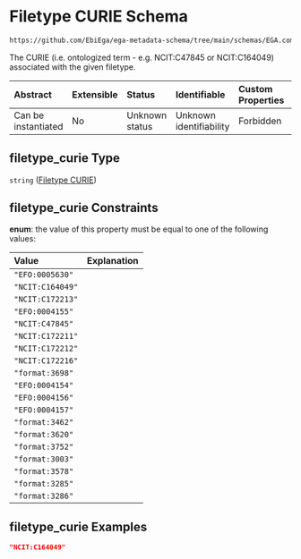 # Filetype CURIE Schema

```txt
https://github.com/EbiEga/ega-metadata-schema/tree/main/schemas/EGA.common-definitions.json#/definitions/file_object/properties/filetype/properties/filetype_curie
```

The CURIE (i.e. ontologized term - e.g. NCIT:C47845 or NCIT:C164049) associated with the given filetype.

| Abstract            | Extensible | Status         | Identifiable            | Custom Properties | Additional Properties | Access Restrictions | Defined In                                                                                |
| :------------------ | :--------- | :------------- | :---------------------- | :---------------- | :-------------------- | :------------------ | :---------------------------------------------------------------------------------------- |
| Can be instantiated | No         | Unknown status | Unknown identifiability | Forbidden         | Allowed               | none                | [EGA.common-definitions.json*](../out/EGA.common-definitions.json "open original schema") |

## filetype_curie Type

`string` ([Filetype CURIE](ega-2-definitions-ega-file-object-properties-filetype-ncitc172272-properties-filetype-curie.md))

## filetype_curie Constraints

**enum**: the value of this property must be equal to one of the following values:

| Value            | Explanation |
| :--------------- | :---------- |
| `"EFO:0005630"`  |             |
| `"NCIT:C164049"` |             |
| `"NCIT:C172213"` |             |
| `"EFO:0004155"`  |             |
| `"NCIT:C47845"`  |             |
| `"NCIT:C172211"` |             |
| `"NCIT:C172212"` |             |
| `"NCIT:C172216"` |             |
| `"format:3698"`  |             |
| `"EFO:0004154"`  |             |
| `"EFO:0004156"`  |             |
| `"EFO:0004157"`  |             |
| `"format:3462"`  |             |
| `"format:3620"`  |             |
| `"format:3752"`  |             |
| `"format:3003"`  |             |
| `"format:3578"`  |             |
| `"format:3285"`  |             |
| `"format:3286"`  |             |

## filetype_curie Examples

```json
"NCIT:C164049"
```
